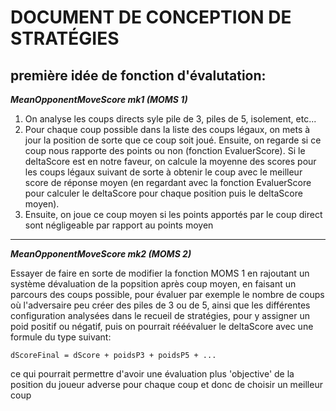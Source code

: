 # DOCUMENT DE CONCEPTION DE STRATÉGIES

## première idée de fonction d'évalutation:

***MeanOpponentMoveScore mk1 (MOMS 1)***

1. On analyse les coups directs syle pile de 3, piles de 5, isolement, etc...
2. Pour chaque coup possible dans la liste des coups légaux, on mets à jour la position de sorte que ce coup soit joué.
Ensuite, on regarde si ce coup nous rapporte des points ou non (fonction EvaluerScore).
Si le deltaScore est en notre faveur, on calcule la moyenne des scores pour les coups légaux suivant de sorte à obtenir le coup avec le meilleur score de réponse moyen (en regardant avec la fonction EvaluerScore pour calculer le deltaScore pour chaque position puis le deltaScore moyen).
3. Ensuite, on joue ce coup moyen si les points apportés par le coup direct sont négligeable par rapport au points moyen

---

***MeanOpponentMoveScore mk2 (MOMS 2)***

Essayer de faire en sorte de modifier la fonction MOMS 1 en rajoutant un système dévaluation de la popsition après coup moyen, en faisant un parcours des coups possible, pour évaluer par exemple le nombre de coups où l'adversaire peu créer des piles de 3 ou de 5, ainsi que les différentes configuration analysées dans le recueil de stratégies, pour y assigner un poid positif ou négatif, puis on pourrait rééévaluer le deltaScore avec une formule du type suivant:

`dScoreFinal = dScore + poidsP3 + poidsP5 + ...`

ce qui pourrait permettre d'avoir une évaluation plus 'objective' de la position du joueur adverse pour chaque coup et donc de choisir un meilleur coup
